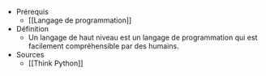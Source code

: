 - Prérequis
	- [[Langage de programmation]]
- Définition
	-	Un langage de haut niveau est un langage de programmation qui est facilement compréhensible par des humains.
- Sources
	- [[Think Python]]
